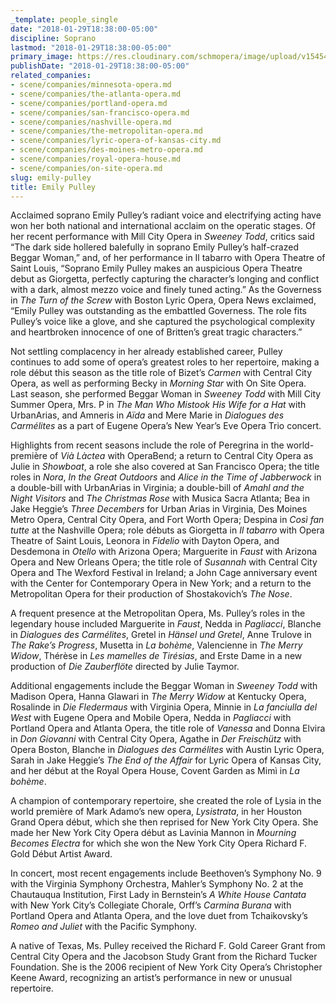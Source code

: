 ```yaml
---
_template: people_single
date: "2018-01-29T18:38:00-05:00"
discipline: Soprano
lastmod: "2018-01-29T18:38:00-05:00"
primary_image: https://res.cloudinary.com/schmopera/image/upload/v1545409169/media/webhook-uploads/1517268642349/Pulley.Emily.Headshot.jpg.jpg
publishDate: "2018-01-29T18:38:00-05:00"
related_companies:
- scene/companies/minnesota-opera.md
- scene/companies/the-atlanta-opera.md
- scene/companies/portland-opera.md
- scene/companies/san-francisco-opera.md
- scene/companies/nashville-opera.md
- scene/companies/the-metropolitan-opera.md
- scene/companies/lyric-opera-of-kansas-city.md
- scene/companies/des-moines-metro-opera.md
- scene/companies/royal-opera-house.md
- scene/companies/on-site-opera.md
slug: emily-pulley
title: Emily Pulley
---
```


Acclaimed soprano Emily Pulley’s radiant voice and electrifying acting have won her both national and international acclaim on the operatic stages. Of her recent performance with Mill City Opera in *Sweeney Todd*, critics said “The dark side hollered balefully in soprano Emily Pulley’s half-crazed Beggar Woman,” and, of her performance in Il tabarro with Opera Theatre of Saint Louis, “Soprano Emily Pulley makes an auspicious Opera Theatre debut as Giorgetta, perfectly capturing the character’s longing and conflict with a dark, almost mezzo voice and finely tuned acting.” As the Governess in *The Turn of the Screw* with Boston Lyric Opera, Opera News exclaimed, “Emily Pulley was outstanding as the embattled Governess. The role fits Pulley’s voice like a glove, and she captured the psychological complexity and heartbroken innocence of one of Britten’s great tragic characters.”

Not settling complacency in her already established career, Pulley continues to add some of opera’s greatest roles to her repertoire, making a role début this season as the title role of Bizet’s *Carmen* with Central City Opera, as well as performing Becky in *Morning Star* with On Site Opera. Last season, she performed Beggar Woman in *Sweeney Todd* with Mill City Summer Opera, Mrs. P in *The Man Who Mistook His Wife for a Hat* with UrbanArias, and Amneris in *Aïda* and Mere Marie in *Dialogues des Carmélites* as a part of Eugene Opera’s New Year’s Eve Opera Trio concert.

Highlights from recent seasons include the role of Peregrina in the world-première of *Vià Làctea* with OperaBend; a return to Central City Opera as Julie in *Showboat*, a role she also covered at San Francisco Opera; the title roles in *Nora*, *In the Great Outdoors* and *Alice in the Time of Jabberwock* in a double-bill with UrbanArias in Virginia; a double-bill of *Amahl and the Night Visitors* and *The Christmas Rose* with Musica Sacra Atlanta; Bea in Jake Heggie’s *Three Decembers* for Urban Arias in Virginia, Des Moines Metro Opera, Central City Opera, and Fort Worth Opera; Despina in *Così fan tutte* at the Nashville Opera; role débuts as Giorgetta in *Il tabarro* with Opera Theatre of Saint Louis, Leonora in *Fidelio* with Dayton Opera, and Desdemona in *Otello* with Arizona Opera; Marguerite in *Faust* with Arizona Opera and New Orleans Opera; the title role of *Susannah* with Central City Opera and The Wexford Festival in Ireland; a John Cage anniversary event with the Center for Contemporary Opera in New York; and a return to the Metropolitan Opera for their production of Shostakovich’s *The Nose*.

A frequent presence at the Metropolitan Opera, Ms. Pulley’s roles in the legendary house included Marguerite in *Faust*, Nedda in *Pagliacci*, Blanche in *Dialogues des Carmélites*, Gretel in *Hänsel und Gretel*, Anne Trulove in *The Rake’s Progress*, Musetta in *La bohème*, Valencienne in *The Merry Widow*, Thérèse in *Les mamelles de Tirésias*, and Erste Dame in a new production of *Die Zauberflöte* directed by Julie Taymor.

Additional engagements include the Beggar Woman in *Sweeney Todd* with Madison Opera, Hanna Glawari in *The Merry Widow* at Kentucky Opera, Rosalinde in *Die Fledermaus* with Virginia Opera, Minnie in *La fanciulla del West* with Eugene Opera and Mobile Opera, Nedda in *Pagliacci* with Portland Opera and Atlanta Opera, the title role of *Vanessa* and Donna Elvira in *Don Giovanni* with Central City Opera, Agathe in *Der Freischütz* with Opera Boston, Blanche in *Dialogues des Carmélites* with Austin Lyric Opera, Sarah in Jake Heggie’s *The End of the Affair* for Lyric Opera of Kansas City, and her début at the Royal Opera House, Covent Garden as Mimì in *La bohème*.

A champion of contemporary repertoire, she created the role of Lysia in the world première of Mark Adamo’s new opera, *Lysistrata*, in her Houston Grand Opera début, which she then reprised for New York City Opera. She made her New York City Opera début as Lavinia Mannon in *Mourning Becomes Electra* for which she won the New York City Opera Richard F. Gold Début Artist Award.

In concert, most recent engagements include Beethoven’s Symphony No. 9 with the Virginia Symphony Orchestra, Mahler’s Symphony No. 2 at the Chautauqua Institution, First Lady in Bernstein’s *A White House Cantata* with New York City’s Collegiate Chorale, Orff’s *Carmina Burana* with Portland Opera and Atlanta Opera, and the love duet from Tchaikovsky’s *Romeo and Juliet* with the Pacific Symphony.

A native of Texas, Ms. Pulley received the Richard F. Gold Career Grant from Central City Opera and the Jacobson Study Grant from the Richard Tucker Foundation. She is the 2006 recipient of New York City Opera’s Christopher Keene Award, recognizing an artist’s performance in new or unusual repertoire.
